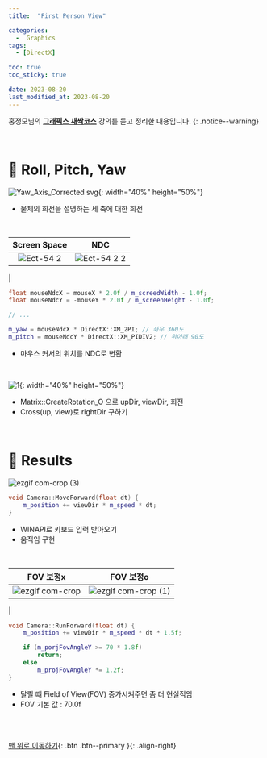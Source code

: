 ```yaml
---
title:  "First Person View" 

categories:
  -  Graphics
tags:
  - [DirectX]

toc: true
toc_sticky: true

date: 2023-08-20
last_modified_at: 2023-08-20
---
```



홍정모님의 **[그래픽스 새싹코스](https://honglab.co.kr/)** 강의를 듣고 정리한 내용입니다.
{: .notice--warning}

<br>


# 🐥 Roll, Pitch, Yaw

![Yaw_Axis_Corrected svg](https://github.com/inhopp/GhostNet/assets/96368476/bc49d58e-f0e5-42b2-bd33-e42491636ce8){: width="40%" height="50%"}

- 물체의 회전을 설명하는 세 축에 대한 회전

<br>

| Screen Space | NDC |
|:-:|:-:|
|![Ect-54 2](https://github.com/inhopp/GhostNet/assets/96368476/ff17bf5b-39de-42e1-9c9c-f80820f7a9ac)|![Ect-54 2 2](https://github.com/inhopp/GhostNet/assets/96368476/01e95731-b2ca-4095-9a69-2f651a3f694c)
| 

``` cpp
float mouseNdcX = mouseX * 2.0f / m_screedWidth - 1.0f;
float mouseNdcY = -mouseY * 2.0f / m_screenHeight - 1.0f;

// ...

m_yaw = mouseNdcX * DirectX::XM_2PI; // 좌우 360도
m_pitch = mouseNdcY * DirectX::XM_PIDIV2; // 위아래 90도
```

- 마우스 커서의 위치를 NDC로 변환


<br>

![1](https://github.com/inhopp/GhostNet/assets/96368476/1f1065f5-9a70-43f9-9e01-9c45d4891734){: width="40%" height="50%"}

- Matrix::CreateRotation_O 으로 upDir, viewDir, 회전
- Cross(up, view)로 rightDir 구하기

<br>

# 🐥 Results

![ezgif com-crop (3)](https://github.com/inhopp/GhostNet/assets/96368476/f722c1ee-0835-46b7-a666-e63728d6172c)

``` cpp
void Camera::MoveForward(float dt) {
    m_position += viewDir * m_speed * dt;
}
```

- WINAPI로 키보드 입력 받아오기
- 움직임 구현


<br>

| FOV 보정x | FOV 보정o |
|:-:|:-:|
|![ezgif com-crop](https://github.com/inhopp/GhostNet/assets/96368476/410af6a8-995d-4e63-b249-6b2518723696)|![ezgif com-crop (1)](https://github.com/inhopp/GhostNet/assets/96368476/11734949-d4e0-4d62-a55f-0b8bd253eda1)
| 

``` cpp
void Camera::RunForward(float dt) {
    m_position += viewDir * m_speed * dt * 1.5f;

    if (m_porjFovAngleY >= 70 * 1.8f)
        return;
    else
        m_projFovAngleY *= 1.2f;
}
```

- 달릴 떄 Field of View(FOV) 증가시켜주면 좀 더 현실적임
- FOV 기본 값 : 70.0f




<br>
<br>


[맨 위로 이동하기](#){: .btn .btn--primary }{: .align-right}